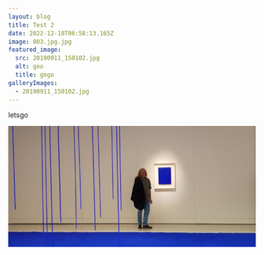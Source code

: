 ```yaml
---
layout: blog
title: Test 2
date: 2022-12-18T06:58:13.165Z
image: 003.jpg.jpg
featured_image:
  src: 20190911_150102.jpg
  alt: goo
  title: gogo
galleryImages:
  - 20190911_150102.jpg
---
```

letsgo

![gogogogog](20190911_150102.jpg "gogogo")